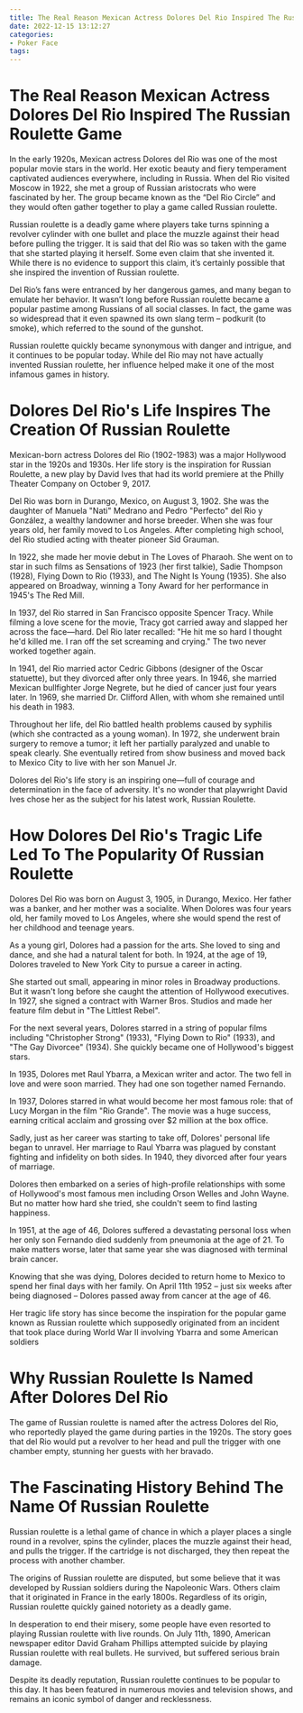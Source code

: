 ```yaml
---
title: The Real Reason Mexican Actress Dolores Del Rio Inspired The Russian Roulette Game
date: 2022-12-15 13:12:27
categories:
- Poker Face
tags:
---
```



#  The Real Reason Mexican Actress Dolores Del Rio Inspired The Russian Roulette Game

In the early 1920s, Mexican actress Dolores del Rio was one of the most popular movie stars in the world. Her exotic beauty and fiery temperament captivated audiences everywhere, including in Russia. When del Rio visited Moscow in 1922, she met a group of Russian aristocrats who were fascinated by her. The group became known as the “Del Rio Circle” and they would often gather together to play a game called Russian roulette.

Russian roulette is a deadly game where players take turns spinning a revolver cylinder with one bullet and place the muzzle against their head before pulling the trigger. It is said that del Rio was so taken with the game that she started playing it herself. Some even claim that she invented it. While there is no evidence to support this claim, it’s certainly possible that she inspired the invention of Russian roulette.

Del Rio’s fans were entranced by her dangerous games, and many began to emulate her behavior. It wasn’t long before Russian roulette became a popular pastime among Russians of all social classes. In fact, the game was so widespread that it even spawned its own slang term – podkurit (to smoke), which referred to the sound of the gunshot.

Russian roulette quickly became synonymous with danger and intrigue, and it continues to be popular today. While del Rio may not have actually invented Russian roulette, her influence helped make it one of the most infamous games in history.

#  Dolores Del Rio's Life Inspires The Creation Of Russian Roulette

 Mexican-born actress Dolores del Rio (1902-1983) was a major Hollywood star in the 1920s and 1930s. Her life story is the inspiration for Russian Roulette, a new play by David Ives that had its world premiere at the Philly Theater Company on October 9, 2017.

Del Rio was born in Durango, Mexico, on August 3, 1902. She was the daughter of Manuela "Nati" Medrano and Pedro "Perfecto" del Rio y González, a wealthy landowner and horse breeder. When she was four years old, her family moved to Los Angeles. After completing high school, del Rio studied acting with theater pioneer Sid Grauman.

In 1922, she made her movie debut in The Loves of Pharaoh. She went on to star in such films as Sensations of 1923 (her first talkie), Sadie Thompson (1928), Flying Down to Rio (1933), and The Night Is Young (1935). She also appeared on Broadway, winning a Tony Award for her performance in 1945's The Red Mill.

In 1937, del Rio starred in San Francisco opposite Spencer Tracy. While filming a love scene for the movie, Tracy got carried away and slapped her across the face—hard. Del Rio later recalled: "He hit me so hard I thought he'd killed me. I ran off the set screaming and crying." The two never worked together again.

In 1941, del Rio married actor Cedric Gibbons (designer of the Oscar statuette), but they divorced after only three years. In 1946, she married Mexican bullfighter Jorge Negrete, but he died of cancer just four years later. In 1969, she married Dr. Clifford Allen, with whom she remained until his death in 1983.

Throughout her life, del Rio battled health problems caused by syphilis (which she contracted as a young woman). In 1972, she underwent brain surgery to remove a tumor; it left her partially paralyzed and unable to speak clearly. She eventually retired from show business and moved back to Mexico City to live with her son Manuel Jr.

Dolores del Rio's life story is an inspiring one—full of courage and determination in the face of adversity. It's no wonder that playwright David Ives chose her as the subject for his latest work, Russian Roulette.

#  How Dolores Del Rio's Tragic Life Led To The Popularity Of Russian Roulette

Dolores Del Rio was born on August 3, 1905, in Durango, Mexico. Her father was a banker, and her mother was a socialite. When Dolores was four years old, her family moved to Los Angeles, where she would spend the rest of her childhood and teenage years.

As a young girl, Dolores had a passion for the arts. She loved to sing and dance, and she had a natural talent for both. In 1924, at the age of 19, Dolores traveled to New York City to pursue a career in acting.

She started out small, appearing in minor roles in Broadway productions. But it wasn't long before she caught the attention of Hollywood executives. In 1927, she signed a contract with Warner Bros. Studios and made her feature film debut in "The Littlest Rebel".

For the next several years, Dolores starred in a string of popular films including "Christopher Strong" (1933), "Flying Down to Rio" (1933), and "The Gay Divorcee" (1934). She quickly became one of Hollywood's biggest stars.

In 1935, Dolores met Raul Ybarra, a Mexican writer and actor. The two fell in love and were soon married. They had one son together named Fernando.

In 1937, Dolores starred in what would become her most famous role: that of Lucy Morgan in the film "Rio Grande". The movie was a huge success, earning critical acclaim and grossing over $2 million at the box office.

Sadly, just as her career was starting to take off, Dolores' personal life began to unravel. Her marriage to Raul Ybarra was plagued by constant fighting and infidelity on both sides. In 1940, they divorced after four years of marriage.

Dolores then embarked on a series of high-profile relationships with some of Hollywood's most famous men including Orson Welles and John Wayne. But no matter how hard she tried, she couldn't seem to find lasting happiness.

In 1951, at the age of 46, Dolores suffered a devastating personal loss when her only son Fernando died suddenly from pneumonia at the age of 21. To make matters worse, later that same year she was diagnosed with terminal brain cancer.

Knowing that she was dying, Dolores decided to return home to Mexico to spend her final days with her family. On April 11th 1952 – just six weeks after being diagnosed – Dolores passed away from cancer at the age of 46.


Her tragic life story has since become the inspiration for the popular game known as Russian roulette which supposedly originated from an incident that took place during World War II involving Ybarra and some American soldiers

#  Why Russian Roulette Is Named After Dolores Del Rio

The game of Russian roulette is named after the actress Dolores del Rio, who reportedly played the game during parties in the 1920s. The story goes that del Rio would put a revolver to her head and pull the trigger with one chamber empty, stunning her guests with her bravado.

#  The Fascinating History Behind The Name Of Russian Roulette

Russian roulette is a lethal game of chance in which a player places a single round in a revolver, spins the cylinder, places the muzzle against their head, and pulls the trigger. If the cartridge is not discharged, they then repeat the process with another chamber.

The origins of Russian roulette are disputed, but some believe that it was developed by Russian soldiers during the Napoleonic Wars. Others claim that it originated in France in the early 1800s. Regardless of its origin, Russian roulette quickly gained notoriety as a deadly game.

In desperation to end their misery, some people have even resorted to playing Russian roulette with live rounds. On July 11th, 1890, American newspaper editor David Graham Phillips attempted suicide by playing Russian roulette with real bullets. He survived, but suffered serious brain damage.

Despite its deadly reputation, Russian roulette continues to be popular to this day. It has been featured in numerous movies and television shows, and remains an iconic symbol of danger and recklessness.